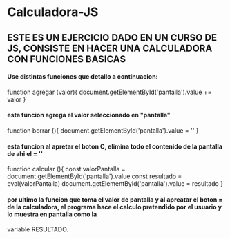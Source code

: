 # Calculadora-JS
## ESTE ES UN EJERCICIO DADO EN UN CURSO DE JS, CONSISTE EN HACER UNA CALCULADORA CON FUNCIONES BASICAS
#### Use distintas funciones que detallo a continuacion:
function agregar (valor){
    document.getElementById('pantalla').value += valor
}
#### esta funcion agrega el valor seleccionado en "pantalla"

function borrar (){
    document.getElementById('pantalla').value = ''
}

#### esta funcion al apretar el boton C, elimina todo el contenido de la pantalla de ahi el = ''

function calcular (){
    const valorPantalla = document.getElementById('pantalla').value
    const resultado = eval(valorPantalla)
    document.getElementById('pantalla').value = resultado
}
#### por ultimo la funcion que toma el valor de pantalla y al apreatar el boton = de la calculadora, el programa hace el calculo pretendido por el usuario y lo muestra en pantalla como la
variable RESULTADO.
